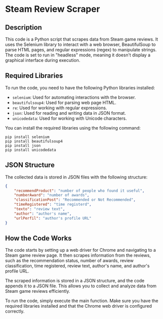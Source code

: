 # Steam Review Scraper

## Description

This code is a Python script that scrapes data from Steam game reviews. It uses the Selenium library to interact with a web browser, BeautifulSoup to parse HTML pages, and regular expressions (regex) to manipulate strings. The code is set to run in "headless" mode, meaning it doesn't display a graphical interface during execution.

## Required Libraries

To run the code, you need to have the following Python libraries installed:

- `selenium`: Used for automating interactions with the browser.
- `beautifulsoup4`: Used for parsing web page HTML.
- `re`: Used for working with regular expressions.
- `json`: Used for reading and writing data in JSON format.
- `unicodedata`: Used for working with Unicode characters.

You can install the required libraries using the following command:
```
pip install selenium
pip install beautifulsoup4
pip install json
pip install unicodedata
```

## JSON Structure

The collected data is stored in JSON files with the following structure:


```json
{
    "recommendProduct": "number of people who found it useful",
    "numberAward": "number of awards",
    "classificationPost": "Recommended or Not Recommended",
    "timeRegistered": "time registerd",
    "texto": "review text",
    "author": "author's name",
    "urlPerfil": "author's profile URL"
}
```
## How the Code Works

The code starts by setting up a web driver for Chrome and navigating to a Steam game review page. It then scrapes information from the reviews, such as the recommendation status, number of awards, review classification, time registered, review text, author's name, and author's profile URL.

The scraped information is stored in a JSON structure, and the code appends it to a JSON file. This allows you to collect and analyze data from Steam game reviews efficiently.

To run the code, simply execute the main function. Make sure you have the required libraries installed and that the Chrome web driver is configured correctly.


